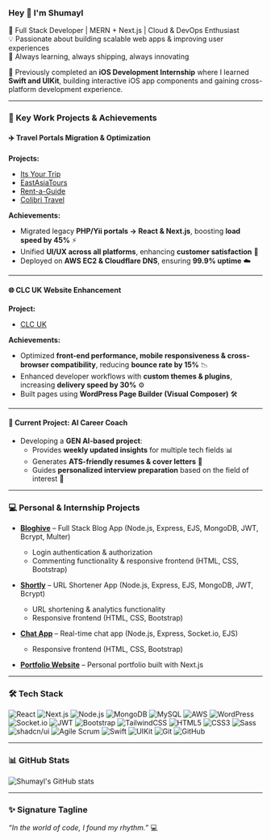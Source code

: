 ### Hey 👋 I'm Shumayl
🚀 Full Stack Developer | MERN + Next.js | Cloud & DevOps Enthusiast  
💡 Passionate about building scalable web apps & improving user experiences  
🎯 Always learning, always shipping, always innovating  

💼 Previously completed an **iOS Development Internship** where I learned **Swift and UIKit**, building interactive iOS app components and gaining cross-platform development experience.  

---

### 🌟 Key Work Projects & Achievements

#### ✈️ Travel Portals Migration & Optimization
**Projects:**  
- [Its Your Trip](https://www.its-your-trip.com/)  
- [EastAsiaTours](https://www.eastasiatours.de/)  
- [Rent-a-Guide](https://www.rent-a-guide.de/)  
- [Colibri Travel](https://www.colibri-travel.de/)  

**Achievements:**  
- Migrated legacy **PHP/Yii portals → React & Next.js**, boosting **load speed by 45%** ⚡  
- Unified **UI/UX across all platforms**, enhancing **customer satisfaction** 🎨  
- Deployed on **AWS EC2 & Cloudflare DNS**, ensuring **99.9% uptime** ☁️  

---

#### 🌐 CLC UK Website Enhancement
**Project:**  
- [CLC UK](https://www.clc-uk.org/)  

**Achievements:**  
- Optimized **front-end performance, mobile responsiveness & cross-browser compatibility**, reducing **bounce rate by 15%** 📉  
- Enhanced developer workflows with **custom themes & plugins**, increasing **delivery speed by 30%** ⚙️  
- Built pages using **WordPress Page Builder (Visual Composer)** 🛠️  

---

#### 🤖 Current Project: AI Career Coach
- Developing a **GEN AI-based project**:  
  - Provides **weekly updated insights** for multiple tech fields 📊  
  - Generates **ATS-friendly resumes & cover letters** 📝  
  - Guides **personalized interview preparation** based on the field of interest 🎯  

---

### 💻 Personal & Internship Projects

- **[Bloghive](https://github.com/mohdShumayl/Bloghive)** – Full Stack Blog App (Node.js, Express, EJS, MongoDB, JWT, Bcrypt, Multer)  
  - Login authentication & authorization  
  - Commenting functionality & responsive frontend (HTML, CSS, Bootstrap)  

- **[Shortly](https://github.com/mohdShumayl/shortly)** – URL Shortener App (Node.js, Express, EJS, MongoDB, JWT, Bcrypt)  
  - URL shortening & analytics functionality  
  - Responsive frontend (HTML, CSS, Bootstrap)  

- **[Chat App](https://github.com/mohdShumayl/chatApp)** – Real-time chat app (Node.js, Express, Socket.io, EJS)  
  - Responsive frontend (HTML, CSS, Bootstrap)  

- **[Portfolio Website](https://github.com/mohdShumayl/Shumayl-Portfolio)** – Personal portfolio built with Next.js  

---

### 🛠 Tech Stack
![React](https://img.shields.io/badge/React-blue?logo=react&logoColor=white&style=for-the-badge) 
![Next.js](https://img.shields.io/badge/Next.js-black?logo=next.js&logoColor=white&style=for-the-badge) 
![Node.js](https://img.shields.io/badge/Node.js-green?logo=node.js&logoColor=white&style=for-the-badge) 
![MongoDB](https://img.shields.io/badge/MongoDB-darkgreen?logo=mongodb&logoColor=white&style=for-the-badge) 
![MySQL](https://img.shields.io/badge/MySQL-blue?logo=mysql&logoColor=white&style=for-the-badge) 
![AWS](https://img.shields.io/badge/AWS-orange?logo=amazon-aws&logoColor=white&style=for-the-badge) 
![WordPress](https://img.shields.io/badge/WordPress-blue?logo=wordpress&logoColor=white&style=for-the-badge) 
![Socket.io](https://img.shields.io/badge/Socket.io-black?logo=socket.io&logoColor=white&style=for-the-badge) 
![JWT](https://img.shields.io/badge/JWT-yellow?logo=jsonwebtokens&logoColor=black&style=for-the-badge) 
![Bootstrap](https://img.shields.io/badge/Bootstrap-purple?logo=bootstrap&logoColor=white&style=for-the-badge) 
![TailwindCSS](https://img.shields.io/badge/TailwindCSS-teal?logo=tailwindcss&logoColor=white&style=for-the-badge) 
![HTML5](https://img.shields.io/badge/HTML5-orange?logo=html5&logoColor=white&style=for-the-badge) 
![CSS3](https://img.shields.io/badge/CSS3-blue?logo=css3&logoColor=white&style=for-the-badge) 
![Sass](https://img.shields.io/badge/Sass-pink?logo=sass&logoColor=white&style=for-the-badge) 
![shadcn/ui](https://img.shields.io/badge/shadcn--ui-purple?style=for-the-badge) 
![Agile Scrum](https://img.shields.io/badge/Agile_Scrum-red?style=for-the-badge) 
![Swift](https://img.shields.io/badge/Swift-orange?logo=swift&logoColor=white&style=for-the-badge) 
![UIKit](https://img.shields.io/badge/UIKit-lightgrey?style=for-the-badge) 
![Git](https://img.shields.io/badge/Git-red?logo=git&logoColor=white&style=for-the-badge) 
![GitHub](https://img.shields.io/badge/GitHub-black?logo=github&logoColor=white&style=for-the-badge)


---

### 📊 GitHub Stats
![Shumayl's GitHub stats](https://github-readme-stats.vercel.app/api?username=mohdShumayl&show_icons=true&theme=tokyonight)

---

### ✨ Signature Tagline
*“In the world of code, I found my rhythm.”* 💻
